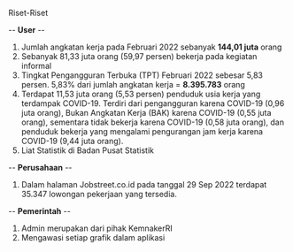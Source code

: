 Riset-Riset

-- <strong>User</strong> -- <br>
1. Jumlah angkatan kerja pada Februari 2022 sebanyak <strong>144,01 juta</strong> orang <br>
2. Sebanyak 81,33 juta orang (59,97 persen) bekerja pada kegiatan informal <br>
3.  Tingkat Pengangguran Terbuka (TPT) Februari 2022 sebesar 5,83 persen. 5,83% dari jumlah angkatan kerja = <strong>8.395.783</strong> orang <br>
4.  Terdapat 11,53 juta orang (5,53 persen) penduduk usia kerja yang terdampak COVID-19. Terdiri dari pengangguran karena COVID-19 (0,96 juta orang), Bukan Angkatan Kerja (BAK) karena COVID-19 (0,55 juta orang), sementara tidak bekerja karena COVID-19 (0,58 juta orang), dan penduduk bekerja yang mengalami pengurangan jam kerja karena COVID-19 (9,44 juta orang). <br>
5. Liat Statistik di Badan Pusat Statistik <br>

-- <strong>Perusahaan</strong> -- <br>
1. Dalam halaman Jobstreet.co.id pada tanggal 29 Sep 2022 terdapat 35.347 lowongan pekerjaan yang tersedia.

-- <strong>Pemerintah</strong> -- <br>
1. Admin merupakan dari pihak KemnakerRI
2. Mengawasi setiap grafik dalam aplikasi
